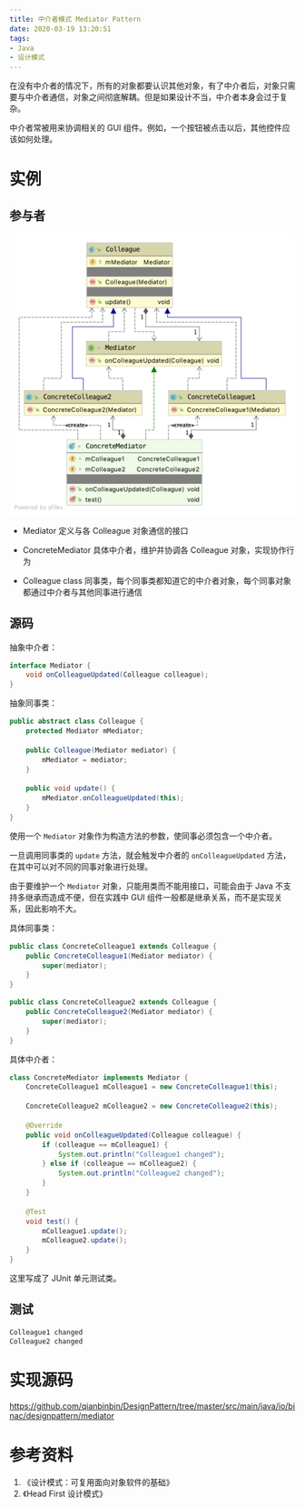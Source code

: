 ```yaml
---
title: 中介者模式 Mediator Pattern
date: 2020-03-19 13:20:51
tags:
- Java
- 设计模式
---
```


在没有中介者的情况下，所有的对象都要认识其他对象，有了中介者后，对象只需要与中介者通信，对象之间彻底解耦。但是如果设计不当，中介者本身会过于复杂。

中介者常被用来协调相关的 GUI 组件。例如，一个按钮被点击以后，其他控件应该如何处理。

# 实例

## 参与者

![](/images/mediator-pattern/mediator-pattern.png)

- Mediator
  定义与各 Colleague 对象通信的接口

- ConcreteMediator
  具体中介者，维护并协调各 Colleague 对象，实现协作行为

- Colleague class
  同事类，每个同事类都知道它的中介者对象，每个同事对象都通过中介者与其他同事进行通信

## 源码

抽象中介者：

```java
interface Mediator {
    void onColleagueUpdated(Colleague colleague);
}
```

抽象同事类：

```java
public abstract class Colleague {
    protected Mediator mMediator;

    public Colleague(Mediator mediator) {
        mMediator = mediator;
    }

    public void update() {
        mMediator.onColleagueUpdated(this);
    }
}
```

使用一个 `Mediator` 对象作为构造方法的参数，使同事必须包含一个中介者。

一旦调用同事类的 `update` 方法，就会触发中介者的 `onColleagueUpdated` 方法，在其中可以对不同的同事对象进行处理。

由于要维护一个 `Mediator` 对象，只能用类而不能用接口，可能会由于 Java 不支持多继承而造成不便，但在实践中 GUI 组件一般都是继承关系，而不是实现关系，因此影响不大。

具体同事类：

```java
public class ConcreteColleague1 extends Colleague {
    public ConcreteColleague1(Mediator mediator) {
        super(mediator);
    }
}
```

```java
public class ConcreteColleague2 extends Colleague {
    public ConcreteColleague2(Mediator mediator) {
        super(mediator);
    }
}
```

具体中介者：

```java
class ConcreteMediator implements Mediator {
    ConcreteColleague1 mColleague1 = new ConcreteColleague1(this);

    ConcreteColleague2 mColleague2 = new ConcreteColleague2(this);

    @Override
    public void onColleagueUpdated(Colleague colleague) {
        if (colleague == mColleague1) {
            System.out.println("Colleague1 changed");
        } else if (colleague == mColleague2) {
            System.out.println("Colleague2 changed");
        }
    }

    @Test
    void test() {
        mColleague1.update();
        mColleague2.update();
    }
}
```

这里写成了 JUnit 单元测试类。

## 测试

```shell
Colleague1 changed
Colleague2 changed
```

# 实现源码

<https://github.com/qianbinbin/DesignPattern/tree/master/src/main/java/io/binac/designpattern/mediator>

# 参考资料

1. 《设计模式：可复用面向对象软件的基础》
2. 《Head First 设计模式》

